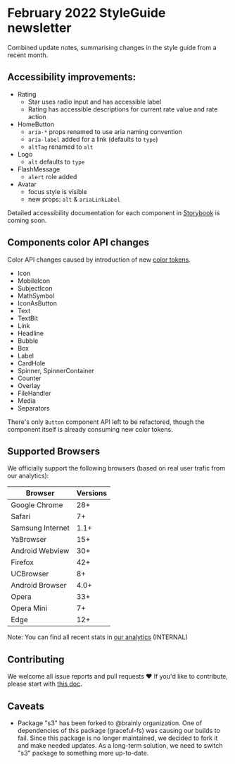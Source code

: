 # February 2022 StyleGuide newsletter

Combined update notes, summarising changes in the style guide from a recent month.

## Accessibility improvements:

- Rating
  - Star uses radio input and has accessible label
  - Rating has accessible descriptions for current rate value and rate action
- HomeButton
  - `aria-*` props renamed to use aria naming convention
  - `aria-label` added for a link (defaults to `type`)
  - `altTag` renamed to `alt`
- Logo
  - `alt` defaults to `type`
- FlashMessage
  - `alert` role added
- Avatar
  - focus style is visible
  - new props: `alt` & `ariaLinkLabel`

Detailed accessibility documentation for each component in [Storybook](https://style-guide.brainly.com/) is coming soon.

## Components color API changes

Color API changes caused by introduction of new [color tokens](https://style-guide.brainly.com/?path=/story/foundation-%E2%9C%A8-colors--page).

- Icon
- MobileIcon
- SubjectIcon
- MathSymbol
- IconAsButton
- Text
- TextBit
- Link
- Headline
- Bubble
- Box
- Label
- CardHole
- Spinner, SpinnerContainer
- Counter
- Overlay
- FileHandler
- Media
- Separators

There's only `Button` component API left to be refactored, though the component itself is already consuming new color tokens.

## Supported Browsers

We officially support the following browsers (based on real user trafic from our analytics):

| Browser          | Versions |
| ---------------- | -------- |
| Google Chrome    | 28+      |
| Safari           | 7+       |
| Samsung Internet | 1.1+     |
| YaBrowser        | 15+      |
| Android Webview  | 30+      |
| Firefox          | 42+      |
| UCBrowser        | 8+       |
| Android Browser  | 4.0+     |
| Opera            | 33+      |
| Opera Mini       | 7+       |
| Edge             | 12+      |

Note: You can find all recent stats in [our analytics](https://analytics.google.com/analytics/web/#report/visitors-browser/a85994882w128325453p132056054/) (INTERNAL)

## Contributing

We welcome all issue reports and pull requests ❤️ If you'd like to contribute, please start with [this doc](CONTRIBUTING.md).

## Caveats

- Package "s3" has been forked to @brainly organization. One of dependencies of this package (graceful-fs) was causing our builds to fail. Since this package is no longer maintained, we decided to fork it and make needed updates. As a long-term solution, we need to switch "s3" package to something more up-to-date.

